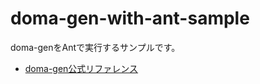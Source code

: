 # doma-gen-with-ant-sample
doma-genをAntで実行するサンプルです。

- [doma-gen公式リファレンス](http://doma-gen.readthedocs.io/ja/stable/)
